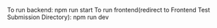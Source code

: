 To run backend: npm run start
To run frontend(redirect to Frontend Test Submission Directory): npm run dev